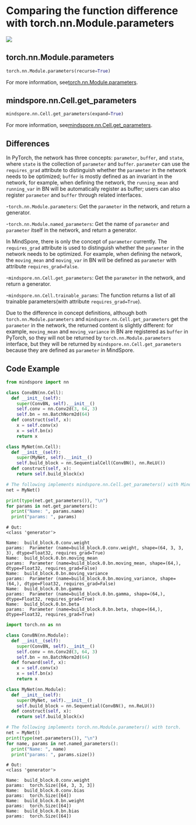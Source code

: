# Comparing the function difference with torch.nn.Module.parameters

<a href="https://gitee.com/mindspore/docs/blob/master/docs/mindspore/migration_guide/source_en/api_mapping/pytorch_diff/GetParams.md" target="_blank"><img src="https://gitee.com/mindspore/docs/raw/master/resource/_static/logo_source_en.png"></a>

## torch.nn.Module.parameters

```python
torch.nn.Module.parameters(recurse=True)
```

For more information, see[torch.nn.Module.parameters](https://pytorch.org/docs/1.5.0/nn.html#torch.nn.Module.parameters).

## mindspore.nn.Cell.get_parameters

```python
mindspore.nn.Cell.get_parameters(expand=True)
```

For more information, see[mindspore.nn.Cell.get_parameters](https://mindspore.cn/docs/api/en/master/api_python/nn/mindspore.nn.Cell.html#mindspore.nn.Cell.get_parameters).

## Differences

In PyTorch, the network has three concepts: `parameter`, `buffer`, and `state`, where `state` is the collection of `parameter` and `buffer`. `parameter` can use the `requires_grad` attribute to distinguish whether the `parameter` in the network needs to be optimized; `buffer` is mostly defined as an invariant in the network, for example, when defining the network, the `running_mean` and `running_var` in BN will be automatically register as buffer; users can also register `parameter` and `buffer` through related interfaces.

-`torch.nn.Module.parameters`: Get the `parameter` in the network, and return a generator.

-`torch.nn.Module.named_parameters`: Get the name of  `parameter` and  `parameter` itself in the network, and return a generator.

In MindSpore, there is only the concept of `parameter` currently. The `requires_grad` attribute is used to distinguish whether the `parameter` in the network needs to be optimized. For example, when defining the network, the `moving_mean` and `moving_var` in BN will be defined as `parameter` with attribute `requires_grad=False`.

-`mindspore.nn.Cell.get_parameters`: Get the `parameter` in the network, and return a generator.

-`mindspore.nn.Cell.trainable_params`: The function returns a list of all trainable parameters(with attribute `requires_grad=True`).

Due to the difference in concept definitions, although both `torch.nn.Module.parameters` and `mindspore.nn.Cell.get_parameters` get the `parameter` in the network, the returned content is slightly different: for example, `moving_mean` and `moving_variance`  in BN are registered as `buffer` in PyTorch, so they will not be returned by `torch.nn.Module.parameters` interface, but they will be returned by  `mindspore.nn.Cell.get_parameters` because they are defined as `parameter` in MindSpore.

## Code Example

```python
from mindspore import nn

class ConvBN(nn.Cell):
  def __init__(self):
    super(ConvBN, self).__init__()
    self.conv = nn.Conv2d(3, 64, 3)
    self.bn = nn.BatchNorm2d(64)
  def construct(self, x):
    x = self.conv(x)
    x = self.bn(x)
    return x

class MyNet(nn.Cell):
  def __init__(self):
    super(MyNet, self).__init__()
    self.build_block = nn.SequentialCell(ConvBN(), nn.ReLU())
  def construct(self, x):
    return self.build_block(x)

# The following implements mindspore.nn.Cell.get_parameters() with MindSpore.
net = MyNet()

print(type(net.get_parameters()), "\n")
for params in net.get_parameters():
  print("Name: ", params.name)
  print("params: ", params)
```

```text
# Out:
<class 'generator'>

Name:  build_block.0.conv.weight
params:  Parameter (name=build_block.0.conv.weight, shape=(64, 3, 3, 3), dtype=Float32, requires_grad=True)
Name:  build_block.0.bn.moving_mean
params:  Parameter (name=build_block.0.bn.moving_mean, shape=(64,), dtype=Float32, requires_grad=False)
Name:  build_block.0.bn.moving_variance
params:  Parameter (name=build_block.0.bn.moving_variance, shape=(64,), dtype=Float32, requires_grad=False)
Name:  build_block.0.bn.gamma
params:  Parameter (name=build_block.0.bn.gamma, shape=(64,), dtype=Float32, requires_grad=True)
Name:  build_block.0.bn.beta
params:  Parameter (name=build_block.0.bn.beta, shape=(64,), dtype=Float32, requires_grad=True)
```

```python
import torch.nn as nn

class ConvBN(nn.Module):
  def __init__(self):
    super(ConvBN, self).__init__()
    self.conv = nn.Conv2d(3, 64, 3)
    self.bn = nn.BatchNorm2d(64)
  def forward(self, x):
    x = self.conv(x)
    x = self.bn(x)
    return x

class MyNet(nn.Module):
  def __init__(self):
    super(MyNet, self).__init__()
    self.build_block = nn.Sequential(ConvBN(), nn.ReLU())
  def construct(self, x):
    return self.build_block(x)

# The following implements torch.nn.Module.parameters() with torch.
net = MyNet()
print(type(net.parameters()), "\n")
for name, params in net.named_parameters():
  print("Name: ", name)
  print("params: ", params.size())
```

```text
# Out:
<class 'generator'>

Name:  build_block.0.conv.weight
params:  torch.Size([64, 3, 3, 3])
Name:  build_block.0.conv.bias
params:  torch.Size([64])
Name:  build_block.0.bn.weight
params:  torch.Size([64])
Name:  build_block.0.bn.bias
params:  torch.Size([64])
```
